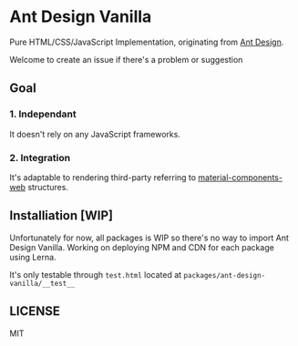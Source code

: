 # Ant Design Vanilla
Pure HTML/CSS/JavaScript Implementation, originating from [Ant Design](https://github.com/ant-design/ant-design).

Welcome to create an issue if there's a problem or suggestion

## Goal
### 1. Independant
It doesn't rely on any JavaScript frameworks.

### 2. Integration
It's adaptable to rendering third-party referring to [material-components-web](https://github.com/material-components/material-components-web) structures.

## Installiation [WIP]

Unfortunately for now, all packages is WIP so there's no way to import Ant Design Vanilla. 
Working on deploying NPM and CDN for each package using Lerna.

It's only testable through `test.html` located at `packages/ant-design-vanilla/__test__`


## LICENSE
MIT
